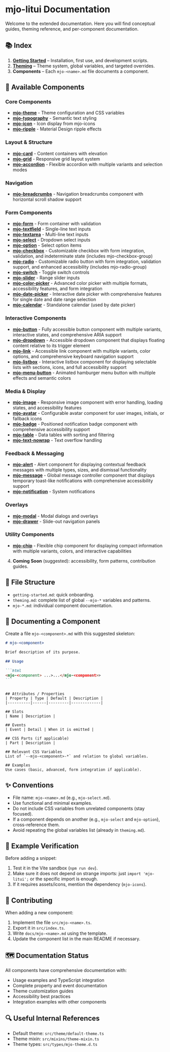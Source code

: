 # mjo-litui Documentation

Welcome to the extended documentation. Here you will find conceptual guides, theming reference, and per-component documentation.

## 📚 Index

1. **[Getting Started](getting-started.md)** – Installation, first use, and development scripts.
2. **[Theming](theming.md)** – Theme system, global variables, and targeted overrides.
3. **Components** – Each `mjo-<name>.md` file documents a component.

## 🧩 Available Components

### Core Components

- **[mjo-theme](mjo-theme.md)** - Theme configuration and CSS variables
- **[mjo-typography](mjo-typography.md)** - Semantic text styling
- **[mjo-icon](mjo-icon.md)** - Icon display from mjo-icons
- **[mjo-ripple](mjo-ripple.md)** - Material Design ripple effects

### Layout & Structure

- **[mjo-card](mjo-card.md)** - Content containers with elevation
- **[mjo-grid](mjo-grid.md)** - Responsive grid layout system
- **[mjo-accordion](mjo-accordion.md)** - Flexible accordion with multiple variants and selection modes

### Navigation

- **[mjo-breadcrumbs](mjo-breadcrumbs.md)** - Navigation breadcrumbs component with horizontal scroll shadow support

### Form Components

- **[mjo-form](mjo-form.md)** - Form container with validation
- **[mjo-textfield](mjo-textfield.md)** - Single-line text inputs
- **[mjo-textarea](mjo-textarea.md)** - Multi-line text inputs
- **[mjo-select](mjo-select.md)** - Dropdown select inputs
- **[mjo-option](mjo-option.md)** - Select option items
- **[mjo-checkbox](mjo-checkbox.md)** - Customizable checkbox with form integration, validation, and indeterminate state (includes mjo-checkbox-group)
- **[mjo-radio](mjo-radio.md)** - Customizable radio button with form integration, validation support, and enhanced accessibility (includes mjo-radio-group)
- **[mjo-switch](mjo-switch.md)** - Toggle switch controls
- **[mjo-slider](mjo-slider.md)** - Range slider inputs
- **[mjo-color-picker](mjo-color-picker.md)** - Advanced color picker with multiple formats, accessibility features, and form integration
- **[mjo-date-picker](mjo-date-picker.md)** - Interactive date picker with comprehensive features for single date and date range selection
- **[mjo-calendar](mjo-calendar.md)** - Standalone calendar (used by date picker)

### Interactive Components

- **[mjo-button](mjo-button.md)** - Fully accessible button component with multiple variants, interactive states, and comprehensive ARIA support
- **[mjo-dropdown](mjo-dropdown.md)** - Accessible dropdown component that displays floating content relative to its trigger element
- **[mjo-link](mjo-link.md)** - Accessible link component with multiple variants, color options, and comprehensive keyboard navigation support
- **[mjo-listbox](mjo-listbox.md)** - Interactive listbox component for displaying selectable lists with sections, icons, and full accessibility support
- **[mjo-menu-button](mjo-menu-button.md)** - Animated hamburger menu button with multiple effects and semantic colors

### Media & Display

- **[mjo-image](mjo-image.md)** - Responsive image component with error handling, loading states, and accessibility features
- **[mjo-avatar](mjo-avatar.md)** - Configurable avatar component for user images, initials, or fallback icons
- **[mjo-badge](mjo-badge.md)** - Positioned notification badge component with comprehensive accessibility support
- **[mjo-table](mjo-table.md)** - Data tables with sorting and filtering
- **[mjo-text-nowrap](mjo-text-nowrap.md)** - Text overflow handling

### Feedback & Messaging

- **[mjo-alert](mjo-alert.md)** - Alert component for displaying contextual feedback messages with multiple types, sizes, and dismissal functionality
- **[mjo-message](mjo-message.md)** - Global message controller component that displays temporary toast-like notifications with comprehensive accessibility support
- **[mjo-notification](mjo-notification.md)** - System notifications

### Overlays

- **[mjo-modal](mjo-modal.md)** - Modal dialogs and overlays
- **[mjo-drawer](mjo-drawer.md)** - Slide-out navigation panels

### Utility Components

- **[mjo-chip](mjo-chip.md)** - Flexible chip component for displaying compact information with multiple variants, colors, and interactive capabilities

4. **Coming Soon** (suggested): accessibility, form patterns, contribution guides.

## 🧱 File Structure

- `getting-started.md`: quick onboarding.
- `theming.md`: complete list of global `--mjo-*` variables and patterns.
- `mjo-*.md`: individual component documentation.

## 🧩 Documenting a Component

Create a file `mjo-<component>.md` with this suggested skeleton:

````markdown
# mjo-<component>

Brief description of its purpose.

## Usage

```html
<mjo-<component> ...>...</mjo-<component>>
```
````

```

## Attributes / Properties
| Property | Type | Default | Description |
|----------|------|---------|-------------|

## Slots
| Name | Description |

## Events
| Event | Detail | When it is emitted |

## CSS Parts (if applicable)
| Part | Description |

## Relevant CSS Variables
List of `--mjo-<component>-*` and relation to global variables.

## Examples
Use cases (basic, advanced, form integration if applicable).
```

## ✨ Conventions

- File name: `mjo-<name>.md` (e.g., `mjo-select.md`).
- Use functional and minimal examples.
- Do not include CSS variables from unrelated components (stay focused).
- If a component depends on another (e.g., `mjo-select` and `mjo-option`), cross-reference them.
- Avoid repeating the global variables list (already in `theming.md`).

## 🧪 Example Verification

Before adding a snippet:

1. Test it in the Vite sandbox (`npm run dev`).
2. Make sure it does not depend on strange imports: just `import 'mjo-litui';` or the specific import is enough.
3. If it requires assets/icons, mention the dependency (`mjo-icons`).

## 🤝 Contributing

When adding a new component:

1. Implement the file `src/mjo-<name>.ts`.
2. Export it in `src/index.ts`.
3. Write `docs/mjo-<name>.md` using the template.
4. Update the component list in the main README if necessary.

## 🗺️ Documentation Status

All components have comprehensive documentation with:

- Usage examples and TypeScript integration
- Complete property and event documentation
- Theme customization guides
- Accessibility best practices
- Integration examples with other components

## 🔍 Useful Internal References

- Default theme: `src/theme/default-theme.ts`
- Theme mixin: `src/mixins/theme-mixin.ts`
- Theme types: `src/types/mjo-theme.d.ts`
